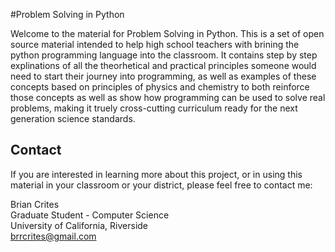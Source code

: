#Problem Solving in Python

Welcome to the material for Problem Solving in Python. This is a set of open source material intended to help high school teachers with brining the python programming language into the classroom. It contains step by step explinations of all the theorhetical and practical principles someone would need to start their journey into programming, as well as examples of these concepts based on principles of physics and chemistry to both reinforce those concepts as well as show how programming can be used to solve real problems, making it truely cross-cutting curriculum ready for the next generation science standards.

## Contact

If you are interested in learning more about this project, or in using this material in your classroom or your district, please feel free to contact me:

Brian Crites  
Graduate Student - Computer Science  
University of California, Riverside  
brrcrites@gmail.com  

